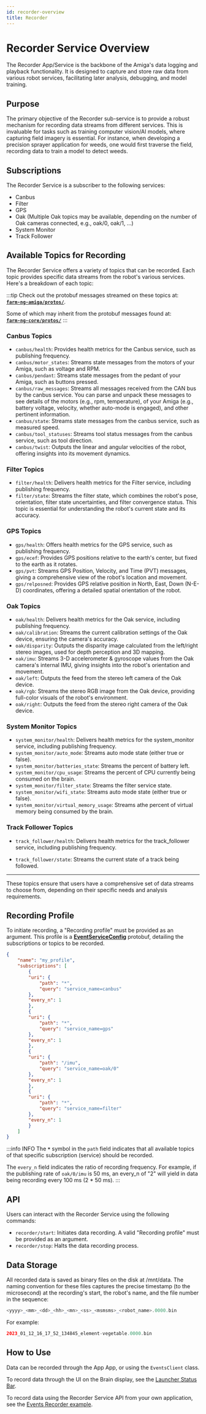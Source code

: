```yaml
---
id: recorder-overview
title: Recorder
---
```


# Recorder Service Overview

The Recorder App/Service is the backbone of the Amiga's data logging and playback functionality.
It is designed to capture and store raw data from various robot services, facilitating later
analysis, debugging, and model training.

## Purpose

The primary objective of the Recorder sub-service is to provide a robust mechanism for recording
data streams from different services. This is invaluable for tasks such as training computer
vision/AI models, where capturing field imagery is essential.
For instance, when developing a precision sprayer application for weeds, one would
first traverse the field, recording data to train a model to detect weeds.

## Subscriptions

The Recorder Service is a subscriber to the following services:

- Canbus
- Filter
- GPS
- Oak (Multiple Oak topics may be available, depending on the number of Oak cameras connected,
e.g., oak/0, oak/1, ...)
- System Monitor
- Track Follower

## Available Topics for Recording

The Recorder Service offers a variety of topics that can be recorded.
Each topic provides specific data streams from the robot's various services.
Here's a breakdown of each topic:

:::tip
Check out the protobuf messages streamed on these topics at:<br/>
[**`farm-ng-amiga/protos/`**](https://github.com/farm-ng/farm-ng-amiga/tree/main/protos/farm_ng).

Some of which may inherit from the protobuf messages found at:<br/>
[**`farm-ng-core/protos/`**](https://github.com/farm-ng/farm-ng-core/tree/main/protos/farm_ng/core)
:::

### Canbus Topics

- `canbus/health`: Provides health metrics for the Canbus service, such as publishing frequency.
- `canbus/motor_states`: Streams state messages from the motors of your Amiga, such as voltage and RPM.
- `canbus/pendant`: Streams state messages from the pedant of your Amiga, such as buttons pressed.
- `canbus/raw_messages`: Streams all messages received from the CAN bus by the canbus service.
You can parse and unpack these messages to see details of the motors (e.g., rpm, temperature),
of your Amiga (e.g., battery voltage, velocity, whether auto-mode is engaged),
and other pertinent information.
- `canbus/state`: Streams state messages from the canbus service, such as measured speed.
- `canbus/tool_statuses`: Streams tool status messages from the canbus service, such as tool direction.
- `canbus/twist`: Outputs the linear and angular velocities of the robot, offering insights
into its movement dynamics.

### Filter Topics

- `filter/health`: Delivers health metrics for the Filter service, including publishing frequency.
- `filter/state`: Streams the filter state, which combines the robot's pose, orientation,
filter state uncertainties, and filter convergence status.
This topic is essential for understanding the robot's current state and its accuracy.

### GPS Topics

- `gps/health`: Offers health metrics for the GPS service, such as publishing frequency.
- `gps/ecef`: Provides GPS positions relative to the earth's center, but fixed to the earth as it rotates.
- `gps/pvt`: Streams GPS Position, Velocity, and Time (PVT) messages, giving a comprehensive
view of the robot's location and movement.
- `gps/relposned`: Provides GPS relative position in North, East, Down (N-E-D) coordinates,
offering a detailed spatial orientation of the robot.

### Oak Topics

- `oak/health`: Delivers health metrics for the Oak service, including publishing frequency.
- `oak/calibration`: Streams the current calibration settings of the Oak device,
ensuring the camera's accuracy.
- `oak/disparity`: Outputs the disparity image calculated from the left/right stereo images,
used for depth perception and 3D mapping.
- `oak/imu`: Streams 3-D accelerometer & gyroscope values from the Oak camera's internal IMU,
giving insights into the robot's orientation and movement.
- `oak/left`: Outputs the feed from the stereo left camera of the Oak device.
- `oak/rgb`: Streams the stereo RGB image from the Oak device, providing full-color
visuals of the robot's environment.
- `oak/right`: Outputs the feed from the stereo right camera of the Oak device.

### System Monitor Topics

- `system_monitor/health`: Delivers health metrics for the system_monitor service,
including publishing frequency.
- `system_monitor/auto_mode`: Streams auto mode state (either true or false).
- `system_monitor/batteries_state`: Streams the percent of battery left.
- `system_monitor/cpu_usage`: Streams the percent of CPU currently being consumed on the brain.
- `system_monitor/filter_state`: Streams the filter service state.
- `system_monitor/wifi_state`: Streams auto mode state (either true or false).
- `system_monitor/virtual_memory_usage`: Streams athe percent of virtual memory being consumed
by the brain.

### Track Follower Topics

- `track_follower/health`: Delivers health metrics for the track_follower service,
including publishing frequency.

- `track_follower/state`: Streams the current state of a track being followed.

---

These topics ensure that users have a comprehensive set of data streams to choose from,
depending on their specific needs and analysis requirements.

## Recording Profile

To initiate recording, a "Recording profile" must be provided as an argument.
This profile is a
[**EventServiceConfig**](https://github.com/farm-ng/farm-ng-core/blob/main/protos/farm_ng/core/event_service.proto#L80-L107)
 protobuf, detailing the subscriptions or topics to be recorded.

```json
{
    "name": "my_profile",
    "subscriptions": [
        {
        "uri": {
            "path": "*",
            "query": "service_name=canbus"
        },
        "every_n": 1
        },
        {
        "uri": {
            "path": "*",
            "query": "service_name=gps"
        },
        "every_n": 1
        },
        {
        "uri": {
            "path": "/imu",
            "query": "service_name=oak/0"
        },
        "every_n": 1
        },
        {
        "uri": {
            "path": "*",
            "query": "service_name=filter"
        },
        "every_n": 1
        }
    ]
}
```

:::info INFO
The **`*`** symbol in the `path` field indicates that all available topics of that specific
subscription (service) should be recorded.

The `every_n` field indicates the ratio of recording frequency.
For example, if the publishing rate of `oak/0/imu` is 50 ms, an every_n of "2" will yield
in data being recording every 100 ms (2 * 50 ms).
:::

## API

Users can interact with the Recorder Service using the following commands:

- `recorder/start`: Initiates data recording.
A valid "Recording profile" must be provided as an argument.
- `recorder/stop`: Halts the data recording process.

## Data Storage

All recorded data is saved as binary files on the disk at /mnt/data.
The naming convention for these files captures the precise timestamp (to the microsecond)
at the recording's start, the robot's name, and the file number in the sequence:

```php
<yyyy>_<mm>_<dd>_<hh>_<mn>_<ss>_<msmsms>_<robot_name>.0000.bin
```

For example:

```php
2023_01_12_16_17_52_134845_element-vegetable.0000.bin
```

## How to Use

Data can be recorded through the App App, or using the `EventsClient` class.

To record data through the UI on the Brain display, see the
[Launcher Status Bar](/docs/apps/launcher/#status-bar).

To record data using the Recorder Service API from your own application, see the
[Events Recorder example](/docs/examples/events_recorder/).
